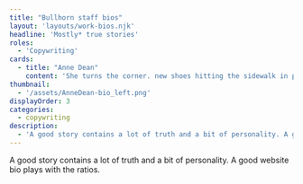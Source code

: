 ```yaml
---
title: "Bullhorn staff bios"
layout: 'layouts/work-bios.njk'
headline: 'Mostly* true stories'
roles: 
  - 'Copywriting'
cards:
  - title: "Anne Dean"
    content: 'She turns the corner. new shoes hitting the sidewalk in perfect rhythm. She straightens her blazer and looks up. Chin high. A picture of poise. "There She Goes" plays quietly from her Discman, echoing her confident early-summer buoyancy. You open the front door, feeling a little unkempt. You reach for a handshake. She extends a teenaged hand holding a business card: Anne Dean. Founder and president. Babysitters club. You exhale, "thank god, come in."'
thumbnail:
  - '/assets/AnneDean-bio_left.png'
displayOrder: 3
categories:
  - copywriting
description:
  - 'A good story contains a lot of truth and a bit of personality. A good website bio plays with the ratios.'
---
```


A good story contains a lot of truth and a bit of personality. A good website bio plays with the ratios. 